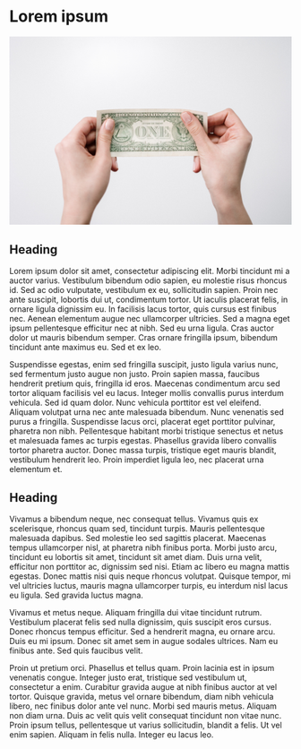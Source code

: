# Lorem ipsum

![test](/images/lorem/money.jpg)

## Heading
Lorem ipsum dolor sit amet, consectetur adipiscing elit. Morbi tincidunt mi a auctor varius. Vestibulum bibendum odio sapien, eu molestie risus rhoncus id. Sed ac odio vulputate, vestibulum ex eu, sollicitudin sapien. Proin nec ante suscipit, lobortis dui ut, condimentum tortor. Ut iaculis placerat felis, in ornare ligula dignissim eu. In facilisis lacus tortor, quis cursus est finibus nec. Aenean elementum augue nec ullamcorper ultricies. Sed a magna eget ipsum pellentesque efficitur nec at nibh. Sed eu urna ligula. Cras auctor dolor ut mauris bibendum semper. Cras ornare fringilla ipsum, bibendum tincidunt ante maximus eu. Sed et ex leo.

Suspendisse egestas, enim sed fringilla suscipit, justo ligula varius nunc, sed fermentum justo augue non justo. Proin sapien massa, faucibus hendrerit pretium quis, fringilla id eros. Maecenas condimentum arcu sed tortor aliquam facilisis vel eu lacus. Integer mollis convallis purus interdum vehicula. Sed id quam dolor. Nunc vehicula porttitor est vel eleifend. Aliquam volutpat urna nec ante malesuada bibendum. Nunc venenatis sed purus a fringilla. Suspendisse lacus orci, placerat eget porttitor pulvinar, pharetra non nibh. Pellentesque habitant morbi tristique senectus et netus et malesuada fames ac turpis egestas. Phasellus gravida libero convallis tortor pharetra auctor. Donec massa turpis, tristique eget mauris blandit, vestibulum hendrerit leo. Proin imperdiet ligula leo, nec placerat urna elementum et.

## Heading
Vivamus a bibendum neque, nec consequat tellus. Vivamus quis ex scelerisque, rhoncus quam sed, tincidunt turpis. Mauris pellentesque malesuada dapibus. Sed molestie leo sed sagittis placerat. Maecenas tempus ullamcorper nisl, at pharetra nibh finibus porta. Morbi justo arcu, tincidunt eu lobortis sit amet, tincidunt sit amet diam. Duis urna velit, efficitur non porttitor ac, dignissim sed nisi. Etiam ac libero eu magna mattis egestas. Donec mattis nisi quis neque rhoncus volutpat. Quisque tempor, mi vel ultricies luctus, mauris magna ullamcorper turpis, eu interdum nisl lacus eu ligula. Sed gravida luctus magna.

Vivamus et metus neque. Aliquam fringilla dui vitae tincidunt rutrum. Vestibulum placerat felis sed nulla dignissim, quis suscipit eros cursus. Donec rhoncus tempus efficitur. Sed a hendrerit magna, eu ornare arcu. Duis eu mi ipsum. Donec sit amet sem in augue sodales ultrices. Nam eu finibus ante. Sed quis faucibus velit.

Proin ut pretium orci. Phasellus et tellus quam. Proin lacinia est in ipsum venenatis congue. Integer justo erat, tristique sed vestibulum ut, consectetur a enim. Curabitur gravida augue at nibh finibus auctor at vel tortor. Quisque gravida, metus vel ornare bibendum, diam nibh vehicula libero, nec finibus dolor ante vel nunc. Morbi sed mauris metus. Aliquam non diam urna. Duis ac velit quis velit consequat tincidunt non vitae nunc. Proin ipsum tellus, pellentesque ut varius sollicitudin, blandit a felis. Ut vel enim sapien. Aliquam in felis nulla. Integer eu lacus leo.